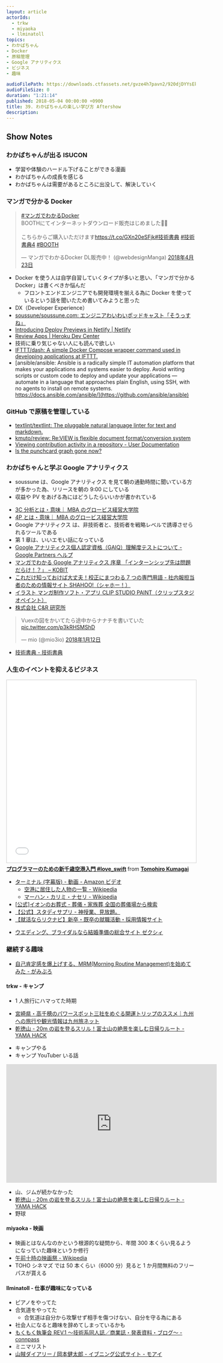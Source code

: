 ```yaml
---
layout: article
actorIds:
  - trkw
  - miyaoka
  - llminatoll
topics:
- わかばちゃん
- Docker
- 原稿管理
- Google アナリティクス
- ビジネス
- 趣味

audioFilePath: https://downloads.ctfassets.net/gvze4h7pavn2/920djDYYsEky0MsiUcyGQ/3d68485fa4205c61cbe9fbb2c573d72b/39.mp3
audioFileSize: 0
duration: "1:21:14"
published: 2018-05-04 00:00:00 +0900
title: 39. わかばちゃんの楽しい学び方 Aftershow
description:
---
```


## Show Notes

### わかばちゃんが出る ISUCON

* 学習や体験のハードル下げることができる漫画
* わかばちゃんの成長を感じる
* わかばちゃんは需要があるところに出没して、解決していく

### マンガで分かる Docker

<blockquote class="twitter-tweet" data-lang="ja"><p lang="ja" dir="ltr"><a href="https://twitter.com/hashtag/%E3%83%9E%E3%83%B3%E3%82%AC%E3%81%A7%E3%82%8F%E3%81%8B%E3%82%8BDocker?src=hash&amp;ref_src=twsrc%5Etfw">#マンガでわかるDocker</a> <br>BOOTHにてインターネットダウンロード販売はじめました🎉✨<br><br>こちらからご購入いただけます<a href="https://t.co/GXn20eSFjk">https://t.co/GXn20eSFjk</a><a href="https://twitter.com/hashtag/%E6%8A%80%E8%A1%93%E6%9B%B8%E5%85%B8?src=hash&amp;ref_src=twsrc%5Etfw">#技術書典</a> <a href="https://twitter.com/hashtag/%E6%8A%80%E8%A1%93%E6%9B%B8%E5%85%B84?src=hash&amp;ref_src=twsrc%5Etfw">#技術書典4</a> <a href="https://twitter.com/hashtag/BOOTH?src=hash&amp;ref_src=twsrc%5Etfw">#BOOTH</a></p>&mdash; マンガでわかるDocker DL販売中！ (@webdesignManga) <a href="https://twitter.com/webdesignManga/status/988207935766450177?ref_src=twsrc%5Etfw">2018年4月23日</a></blockquote>
<script async src="https://platform.twitter.com/widgets.js" charset="utf-8"></script>

* Docker を使う人は自学自習していくタイプが多いと思い、「マンガで分かる Docker」は書くべきか悩んだ
  * フロントエンドエンジニアでも開発環境を揃える為に Docker を使っているという話を聞いたため書いてみようと思った
* DX（Developer Experience）
* [soussune/soussune.com: エンジニアわいわいポッドキャスト「そうっすね」](https://github.com/soussune/soussune.com)
* [Introducing Deploy Previews in Netlify | Netlify](https://www.netlify.com/blog/2016/07/20/introducing-deploy-previews-in-netlify/)
* [Review Apps | Heroku Dev Center](https://devcenter.heroku.com/articles/github-integration-review-apps)
* 技術に乗り気じゃない人にも読んで欲しい
* [IFTTT/dash: A simple Docker Compose wrapper command used in developing applications at IFTTT.](https://github.com/IFTTT/dash)
* [ansible/ansible: Ansible is a radically simple IT automation platform that makes your applications and systems easier to deploy. Avoid writing scripts or custom code to deploy and update your applications — automate in a language that approaches plain English, using SSH, with no agents to install on remote systems. https://docs.ansible.com/ansible/](https://github.com/ansible/ansible)

### GitHub で原稿を管理している

* [textlint/textlint: The pluggable natural language linter for text and markdown.](https://github.com/textlint/textlint)
* [kmuto/review: Re:VIEW is flexible document format/conversion system](https://github.com/kmuto/review)
* [Viewing contribution activity in a repository - User Documentation](https://help.github.com/articles/viewing-contribution-activity-in-a-repository/)
* [Is the punchcard graph gone now?](https://www.reddit.com/r/github/comments/768oqr/is_the_punchcard_graph_gone_now/dotrc1n/)

### わかばちゃんと学ぶ Google アナリティクス

* soussune は、Google アナリティクス を見て朝の通勤時間に聞いている方が多かった為、リリースを朝の 9:00 にしている
* 収益や PV をあげる為にはどうしたらいいかが書かれている

- [3C 分析とは・意味｜ MBA のグロービス経営大学院](https://mba.globis.ac.jp/about_mba/glossary/detail-12524.html)
- [4P とは・意味｜ MBA のグロービス経営大学院](https://mba.globis.ac.jp/about_mba/glossary/detail-11607.html)
- Google アナリティクス は、非技術者と、技術者を戦略レベルで誘導させられるツールである
- 第 1 章は、いいエモい話になっている
- [Google アナリティクス個人認定資格（GAIQ）理解度テストについて - Google Partners ヘルプ](https://support.google.com/partners/answer/6089828?hl=ja)
- [マンガでわかる Google アナリティクス 序章 「インターンシップ先は問題だらけ！？」 – KOBIT](https://kobit.in/archives/9507)
- [これだけ知っておけば大丈夫！校正にまつわる 7 つの専門用語 - 社内報担当者のための情報サイト SHAHOO!（シャホー！）](http://shahoo.jp/series/lesson/lesson94.html)
- [イラスト マンガ制作ソフト・アプリ CLIP STUDIO PAINT（クリップスタジオペイント）](https://www.clipstudio.net/)
- [株式会社 C&R 研究所](http://www.c-r.com/)

<blockquote class="twitter-tweet" data-lang="ja"><p lang="ja" dir="ltr">Vuexの図をかいてたら途中からナナチを書いていた <a href="https://t.co/p3kRHSMShD">pic.twitter.com/p3kRHSMShD</a></p>&mdash; mio (@mio3io) <a href="https://twitter.com/mio3io/status/951868664495579136?ref_src=twsrc%5Etfw">2018年1月12日</a></blockquote>
<script async src="https://platform.twitter.com/widgets.js" charset="utf-8"></script>

* [技術書典 - 技術書典](https://techbookfest.org/)

### 人生のイベントを抑えるビジネス

<iframe src="//www.slideshare.net/slideshow/embed_code/key/bOEn0984kJNVfS" width="595" height="485" frameborder="0" marginwidth="0" marginheight="0" scrolling="no" style="border:1px solid #CCC; border-width:1px; margin-bottom:5px; max-width: 100%;" allowfullscreen> </iframe> <div style="margin-bottom:5px"> <strong> <a href="//www.slideshare.net/tomohirokumagai54/loveswift" title="プログラマーのための新千歳空港入門 #love_swift" target="_blank">プログラマーのための新千歳空港入門 #love_swift</a> </strong> from <strong><a href="https://www.slideshare.net/tomohirokumagai54" target="_blank">Tomohiro Kumagai</a></strong> </div>

* [ターミナル (字幕版) - 動画 - Amazon ビデオ](https://www.amazon.co.jp/dp/B015DA91GU/)
  * [空港に居住した人物の一覧 - Wikipedia](https://ja.wikipedia.org/wiki/%E7%A9%BA%E6%B8%AF%E3%81%AB%E5%B1%85%E4%BD%8F%E3%81%97%E3%81%9F%E4%BA%BA%E7%89%A9%E3%81%AE%E4%B8%80%E8%A6%A7)
  * [マーハン・カリミ・ナセリ - Wikipedia](https://ja.wikipedia.org/wiki/%E3%83%9E%E3%83%BC%E3%83%8F%E3%83%B3%E3%83%BB%E3%82%AB%E3%83%AA%E3%83%9F%E3%83%BB%E3%83%8A%E3%82%BB%E3%83%AA)
* [[公式]イオンのお葬式 - 葬儀・家族葬 全国の葬儀場から検索](https://www.aeonlife.jp/)
* [【公式】スタディサプリ - 神授業、見放題。](https://studysapuri.jp/)
* [【就活ならリクナビ】新卒・既卒の就職活動・採用情報サイト](https://job.rikunabi.com/)

- [ウエディング、ブライダルなら結婚準備の総合サイト ゼクシィ](https://zexy.net/)

### 継続する趣味

* [自己肯定感を爆上げする、MRM(Morning Routine Management)を始めてみた - がみぶろ](https://jumpei-ikegami.hatenablog.com/entry/2018/01/04/091643)

#### trkw - キャンプ

* 1 人旅行にハマってた時期

- [宮崎県・高千穂のパワースポット三社をめぐる開運トリップのススメ｜九州への旅行や観光情報は九州旅ネット](https://www.welcomekyushu.jp/article/?mode=detail&id=119)
- [乾徳山 - 20m の岩を登るスリル！富士山の絶景を楽しむ日帰りルート - YAMA HACK](https://yamahack.com/1656)

* キャンプやる
* キャンプ YouTuber いる話

<iframe width="560" height="315" src="https://www.youtube.com/embed/Uc1RwthfFnc" frameborder="0" allow="autoplay; encrypted-media" allowfullscreen></iframe>

* 山、ジムが続かなかった
* [乾徳山 - 20m の岩を登るスリル！富士山の絶景を楽しむ日帰りルート - YAMA HACK](https://yamahack.com/1656)
* 野球

#### miyaoka - 映画

* 映画とはなんなのかという根源的な疑問から、年間 300 本くらい見るようになっていた趣味というか修行
* [午前十時の映画祭 - Wikipedia](https://ja.wikipedia.org/wiki/%E5%8D%88%E5%89%8D%E5%8D%81%E6%99%82%E3%81%AE%E6%98%A0%E7%94%BB%E7%A5%AD)
* TOHO シネマズ では 50 本くらい（6000 分）見ると 1 か月間無料のフリーパスが貰える

#### llminatoll - 仕事が趣味になっている

* ピアノをやってた
* 合気道をやってた
  * 合気道は自分から攻撃せず相手を傷つけない、自分を守る為にある
* 社会人になると趣味を辞めてしまっているかも
* [もくもく執筆会 REV.1 〜技術系同人誌／商業誌・発表資料・ブログ〜 - connpass](https://techbook-meetup.connpass.com/event/57522/)
* ミニマリスト
* [山賊ダイアリー / 岡本健太郎 - イブニング公式サイト - モアイ](http://evening.moae.jp/lineup/248)
